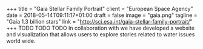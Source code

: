 +++
title = "Gaia Stellar Family Portrait"
client = "European Space Agency"
date = 2018-05-14T09:11:17+01:00
draft = false
image = "gaia.png"
tagline = "Gaia 1.3 billion stars"
link = "http://sci.esa.int/gaia-stellar-family-portrait/"
+++
TODO TODO TODO In collaboration with we have developed a website and visualization that allows users to explore stories related to water issues world wide. 